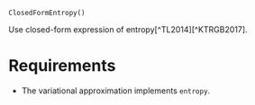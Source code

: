 ```
ClosedFormEntropy()
```

Use closed-form expression of entropy[^TL2014][^KTRGB2017].

# Requirements

  * The variational approximation implements `entropy`.
